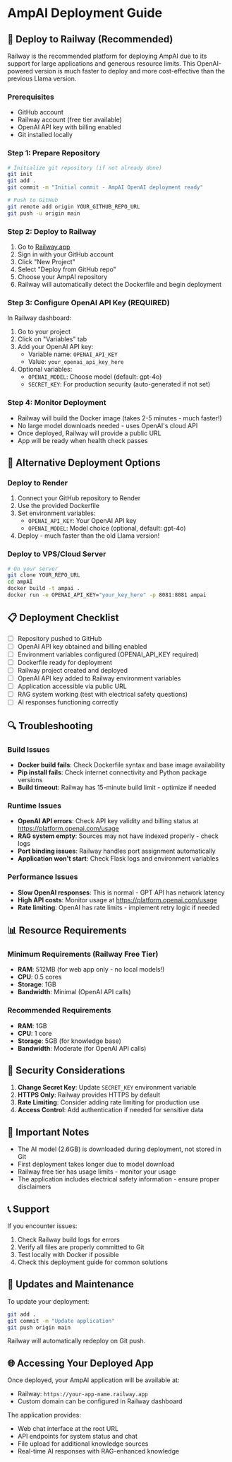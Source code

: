 # AmpAI Deployment Guide

## 🚀 Deploy to Railway (Recommended)

Railway is the recommended platform for deploying AmpAI due to its support for large applications and generous resource limits. This OpenAI-powered version is much faster to deploy and more cost-effective than the previous Llama version.

### Prerequisites
- GitHub account
- Railway account (free tier available)
- OpenAI API key with billing enabled
- Git installed locally

### Step 1: Prepare Repository
```bash
# Initialize git repository (if not already done)
git init
git add .
git commit -m "Initial commit - AmpAI OpenAI deployment ready"

# Push to GitHub
git remote add origin YOUR_GITHUB_REPO_URL
git push -u origin main
```

### Step 2: Deploy to Railway
1. Go to [Railway.app](https://railway.app)
2. Sign in with your GitHub account
3. Click "New Project"
4. Select "Deploy from GitHub repo"
5. Choose your AmpAI repository
6. Railway will automatically detect the Dockerfile and begin deployment

### Step 3: Configure OpenAI API Key (REQUIRED)
In Railway dashboard:
1. Go to your project
2. Click on "Variables" tab
3. Add your OpenAI API key:
   - Variable name: `OPENAI_API_KEY`
   - Value: `your_openai_api_key_here`
4. Optional variables:
   - `OPENAI_MODEL`: Choose model (default: gpt-4o)
   - `SECRET_KEY`: For production security (auto-generated if not set)

### Step 4: Monitor Deployment
- Railway will build the Docker image (takes 2-5 minutes - much faster!)
- No large model downloads needed - uses OpenAI's cloud API
- Once deployed, Railway will provide a public URL
- App will be ready when health check passes

## 🔧 Alternative Deployment Options

### Deploy to Render
1. Connect your GitHub repository to Render
2. Use the provided Dockerfile
3. Set environment variables:
   - `OPENAI_API_KEY`: Your OpenAI API key
   - `OPENAI_MODEL`: Model choice (optional, default: gpt-4o)
4. Deploy - much faster than the old Llama version!

### Deploy to VPS/Cloud Server
```bash
# On your server
git clone YOUR_REPO_URL
cd ampAI
docker build -t ampai .
docker run -e OPENAI_API_KEY="your_key_here" -p 8081:8081 ampai
```

## 📋 Deployment Checklist

- [ ] Repository pushed to GitHub
- [ ] OpenAI API key obtained and billing enabled
- [ ] Environment variables configured (OPENAI_API_KEY required)
- [ ] Dockerfile ready for deployment
- [ ] Railway project created and deployed
- [ ] OpenAI API key added to Railway environment variables
- [ ] Application accessible via public URL
- [ ] RAG system working (test with electrical safety questions)
- [ ] AI responses functioning correctly

## 🔍 Troubleshooting

### Build Issues
- **Docker build fails**: Check Dockerfile syntax and base image availability
- **Pip install fails**: Check internet connectivity and Python package versions
- **Build timeout**: Railway has 15-minute build limit - optimize if needed

### Runtime Issues
- **OpenAI API errors**: Check API key validity and billing status at https://platform.openai.com/usage
- **RAG system empty**: Sources may not have indexed properly - check logs
- **Port binding issues**: Railway handles port assignment automatically
- **Application won't start**: Check Flask logs and environment variables

### Performance Issues
- **Slow OpenAI responses**: This is normal - GPT API has network latency
- **High API costs**: Monitor usage at https://platform.openai.com/usage
- **Rate limiting**: OpenAI has rate limits - implement retry logic if needed

## 📊 Resource Requirements

### Minimum Requirements (Railway Free Tier)
- **RAM**: 512MB (for web app only - no local models!)
- **CPU**: 0.5 cores
- **Storage**: 1GB
- **Bandwidth**: Minimal (OpenAI API calls)

### Recommended Requirements
- **RAM**: 1GB
- **CPU**: 1 core
- **Storage**: 5GB (for knowledge base)
- **Bandwidth**: Moderate (for OpenAI API calls)

## 🔐 Security Considerations

1. **Change Secret Key**: Update `SECRET_KEY` environment variable
2. **HTTPS Only**: Railway provides HTTPS by default
3. **Rate Limiting**: Consider adding rate limiting for production use
4. **Access Control**: Add authentication if needed for sensitive data

## 🚨 Important Notes

- The AI model (2.6GB) is downloaded during deployment, not stored in Git
- First deployment takes longer due to model download
- Railway free tier has usage limits - monitor your usage
- The application includes electrical safety information - ensure proper disclaimers

## 📞 Support

If you encounter issues:
1. Check Railway build logs for errors
2. Verify all files are properly committed to Git
3. Test locally with Docker if possible
4. Check this deployment guide for common solutions

## 🔄 Updates and Maintenance

To update your deployment:
```bash
git add .
git commit -m "Update application"
git push origin main
```
Railway will automatically redeploy on Git push.

## 🌐 Accessing Your Deployed App

Once deployed, your AmpAI application will be available at:
- Railway: `https://your-app-name.railway.app`
- Custom domain can be configured in Railway dashboard

The application provides:
- Web chat interface at the root URL
- API endpoints for system status and chat
- File upload for additional knowledge sources
- Real-time AI responses with RAG-enhanced knowledge
